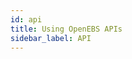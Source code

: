 ```yaml
---
id: api
title: Using OpenEBS APIs
sidebar_label: API
---
```


<script type="text/javascript">   
    function Redirect() 
    {  
        var base_url = window.location.origin;
        window.location = base_url;
        window.open(base_url+"/apireference.html", '_blank');
    }
    setTimeout('Redirect()', 0);   
</script>

<!-- Hotjar Tracking Code for https://docs.openebs.io -->
<script>
   (function(h,o,t,j,a,r){
       h.hj=h.hj||function(){(h.hj.q=h.hj.q||[]).push(arguments)};
       h._hjSettings={hjid:785693,hjsv:6};
       a=o.getElementsByTagName('head')[0];
       r=o.createElement('script');r.async=1;
       r.src=t+h._hjSettings.hjid+j+h._hjSettings.hjsv;
       a.appendChild(r);
   })(window,document,'https://static.hotjar.com/c/hotjar-','.js?sv=');
</script>
